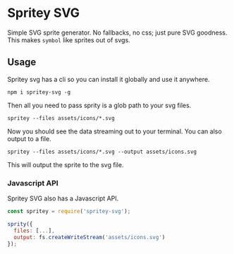 # Spritey SVG

Simple SVG sprite generator. No fallbacks, no css; just pure SVG goodness. This makes `symbol` like sprites out of svgs.

## Usage

Spritey svg has a cli so you can install it globally and use it anywhere.

```shell
npm i spritey-svg -g
```

Then all you need to pass sprity is a glob path to your svg files.

```shell
spritey --files assets/icons/*.svg
```

Now you should see the data streaming out to your terminal. You can also output to a file.

```shell
spritey --files assets/icons/*.svg --output assets/icons.svg
```

This will output the sprite to the svg file.

### Javascript API

Spritey SVG also has a Javascript API.

```javascript
const spritey = require('spritey-svg');

sprity({
  files: [...],
  output: fs.createWriteStream('assets/icons.svg')
});
```
